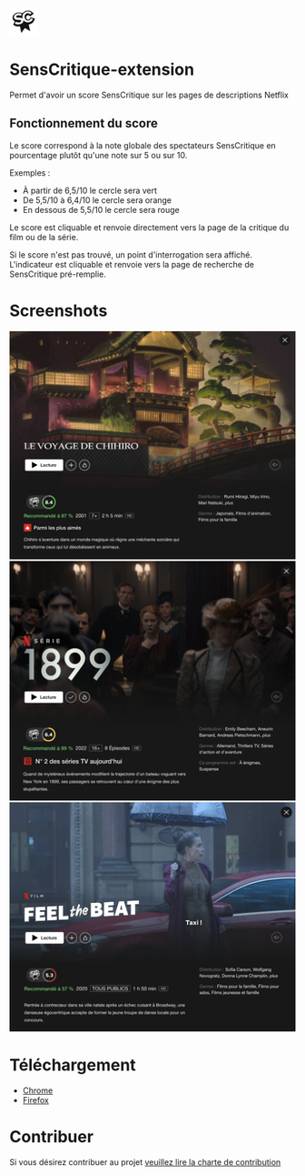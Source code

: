 <img src="/images/logo-128.png" height=50/>

# SensCritique-extension
Permet d'avoir un score SensCritique sur les pages de descriptions Netflix

## Fonctionnement du score
Le score correspond à la note globale des spectateurs SensCritique en pourcentage plutôt qu'une note sur 5 ou sur 10.

Exemples : 
- À partir de 6,5/10 le cercle sera vert
- De 5,5/10 à 6,4/10 le cercle sera orange 
- En dessous de 5,5/10 le cercle sera rouge

Le score est cliquable et renvoie directement vers la page de la critique du film ou de la série.

Si le score n'est pas trouvé, un point d'interrogation sera affiché. L'indicateur est cliquable et renvoie vers la page de recherche de SensCritique pré-remplie.

# Screenshots

![](images/screenshots/1.png)
![](images/screenshots/2.png)
![](images/screenshots/3.png)

# Téléchargement
- [Chrome](https://chrome.google.com/webstore/detail/senscritique/enficnaijgnbdbdcpbplmbnhoenehllk?hl=fr)
- [Firefox](https://addons.mozilla.org/fr/firefox/addon/senscritique/)


# Contribuer
Si vous désirez contribuer au projet [veuillez lire la charte de contribution](CONTRIB.md)
